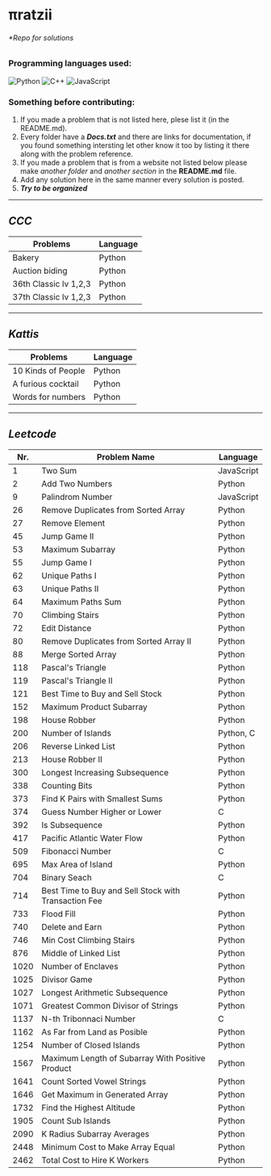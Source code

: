 # πratzii 
###### *Repo for solutions

### Programming languages used:

<!-- If you want to add another language take the link ~ https://img.shields.io/badge/-TEXTHERE-black?style=flat-square&logo=LOGOHERE ~ on another tab and replace TEXTHERE with the text you want to appear beside the logo (maybe the programming language) and replace LOGOHERE with the programming language name (examples below) -->

<div style="flex-direction:row;flex-wrap:row;">

  <!--Python-->
  <img alt="Python" src="https://img.shields.io/badge/-Python-black?style=flat-square&logo=Python">

  <!--C++-->
  <img alt="C++" src="https://img.shields.io/badge/-C/C++-black?style=flat-square&logo=c">

  <!--JavaScript-->
  <img alt="JavaScript" src="https://img.shields.io/badge/-JavaScript-black?style=flat-square&logo=javascript">

</div>

### Something before contributing:
1. If you made a problem that is not listed here, plese list it (in the README.md).
2. Every folder have a ***Docs.txt*** and there are links for documentation, if you found something intersting let other know it too by listing it there along with the problem reference.
3. If you made a problem that is from a website not listed below please make *another folder* and *another section* in the **README.md** file.
4. Add any solution here in the same manner every solution is posted.
5. ***Try to be organized*** 

---

## ***CCC***

| Problems | Language |
| - | - |
| Bakery | Python |
| Auction biding | Python |
| 36th Classic lv 1,2,3 | Python |
| 37th Classic lv 1,2,3 | Python |

---

## ***Kattis***

| Problems | Language |
| - | - |
|	10 Kinds of People | Python |
| A furious cocktail | Python |
| Words for numbers | Python |

---

## ***Leetcode***

| Nr. | Problem Name                                         | Language |
|-----|------------------------------------------------------| - |
| 1   | Two Sum                                              | JavaScript |
| 2   | Add Two Numbers                                      | Python |
| 9   | Palindrom Number                                     | JavaScript |
| 26  | Remove Duplicates from Sorted Array                  | Python |
| 27  | Remove Element                                       | Python |
| 45  | Jump Game II                                         | Python |
| 53  | Maximum Subarray                                     | Python |
| 55  | Jump Game I                                          | Python |
| 62  | Unique Paths I                                       | Python |
| 63  | Unique Paths II                                      | Python |
| 64  | Maximum Paths Sum                                    | Python |
| 70  | Climbing Stairs                                      | Python |
| 72  | Edit Distance                                        | Python |
| 80| Remove Duplicates from Sorted Array II | Python |
| 88  | Merge Sorted Array                                   | Python |
| 118 | Pascal's Triangle                                    | Python |
| 119 | Pascal's Triangle II                                 | Python |
| 121 | Best Time to Buy and Sell Stock                      | Python |
| 152 | Maximum Product Subarray                             | Python |
| 198 | House Robber                                         | Python |
| 200 | Number of Islands                                    | Python, C |
| 206 | Reverse Linked List                                  | Python |
| 213 | House Robber II                                      | Python |
| 300 | Longest Increasing Subsequence                       | Python |
| 338 | Counting Bits                                        | Python |
| 373 | Find K Pairs with Smallest Sums                      | Python |
| 374 | Guess Number Higher or Lower                         | C |
| 392 | Is Subsequence                                       | Python |
| 417 | Pacific Atlantic Water Flow                          | Python |
| 509 | Fibonacci Number                                     | C |
| 695 | Max Area of Island                                   | Python |
| 704 | Binary Seach                                         | C |
| 714 | Best Time to Buy and Sell Stock with Transaction Fee | Python |
| 733 | Flood Fill                                           | Python |
| 740 | Delete and Earn                                      | Python |
| 746 | Min Cost Climbing Stairs                             | Python |
| 876 | Middle of Linked List                                | Python |
| 1020 | Number of Enclaves                                   | Python |
| 1025 | Divisor Game                                         | Python |
| 1027 | Longest Arithmetic Subsequence                       | Python |
| 1071 | Greatest Common Divisor of Strings                   | Python |
| 1137 | N-th Tribonnaci Number                               | C | 
| 1162 | As Far from Land as Posible                          | Python |
| 1254 | Number of Closed Islands                             | Python |
| 1567 | Maximum Length of Subarray With Positive Product     | Python |
| 1641 | Count Sorted Vowel Strings                           | Python |
| 1646 | Get Maximum in Generated Array                       | Python |
| 1732 | Find the Highest Altitude                            | Python |
| 1905 | Count Sub Islands                                    | Python |
| 2090 | K Radius Subarray Averages                           | Python |
| 2448 | Minimum Cost to Make Array Equal                     | Python |
| 2462 | Total Cost to Hire K Workers                         | Python |

